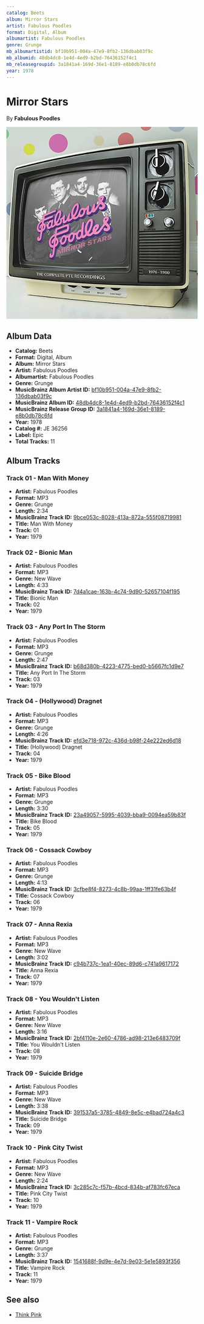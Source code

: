 ```yaml
---
catalog: Beets
album: Mirror Stars
artist: Fabulous Poodles
format: Digital, Album
albumartist: Fabulous Poodles
genre: Grunge
mb_albumartistid: bf10b951-004a-47e9-8fb2-136dbab03f9c
mb_albumid: 48db4dc8-1e4d-4ed9-b2bd-76436152f4c1
mb_releasegroupid: 3a1841a4-169d-36e1-8189-e8b0db78c6fd
year: 1978
---
```


# Mirror Stars

By **Fabulous Poodles**

![](../../assets/beetscovers/Fabulous_Poodles-Mirror_Stars.jpg)

## Album Data

- **Catalog:** Beets
- **Format:** Digital, Album
- **Album:** Mirror Stars
- **Artist:** Fabulous Poodles
- **Albumartist:** Fabulous Poodles
- **Genre:** Grunge
- **MusicBrainz Album Artist ID:** [bf10b951-004a-47e9-8fb2-136dbab03f9c](https://musicbrainz.org/artist/bf10b951-004a-47e9-8fb2-136dbab03f9c)
- **MusicBrainz Album ID:** [48db4dc8-1e4d-4ed9-b2bd-76436152f4c1](https://musicbrainz.org/release/48db4dc8-1e4d-4ed9-b2bd-76436152f4c1)
- **MusicBrainz Release Group ID:** [3a1841a4-169d-36e1-8189-e8b0db78c6fd](https://musicbrainz.org/release-group/3a1841a4-169d-36e1-8189-e8b0db78c6fd)
- **Year:** 1978
- **Catalog #:** JE 36256
- **Label:** Epic
- **Total Tracks:** 11

## Album Tracks

### Track 01 - Man With Money

- **Artist:** Fabulous Poodles
- **Format:** MP3
- **Genre:** Grunge
- **Length:** 2:34
- **MusicBrainz Track ID:** [9bce053c-8028-413a-872a-555f08719981](https://musicbrainz.org/recording/9bce053c-8028-413a-872a-555f08719981)
- **Title:** Man With Money
- **Track:** 01
- **Year:** 1979

### Track 02 - Bionic Man

- **Artist:** Fabulous Poodles
- **Format:** MP3
- **Genre:** New Wave
- **Length:** 4:33
- **MusicBrainz Track ID:** [7d4a1cae-163b-4c74-9d90-52657104f195](https://musicbrainz.org/recording/7d4a1cae-163b-4c74-9d90-52657104f195)
- **Title:** Bionic Man
- **Track:** 02
- **Year:** 1979

### Track 03 - Any Port In The Storm

- **Artist:** Fabulous Poodles
- **Format:** MP3
- **Genre:** Grunge
- **Length:** 2:47
- **MusicBrainz Track ID:** [b68d380b-4223-4775-bed0-b5667fc1d9e7](https://musicbrainz.org/recording/b68d380b-4223-4775-bed0-b5667fc1d9e7)
- **Title:** Any Port In The Storm
- **Track:** 03
- **Year:** 1979

### Track 04 - (Hollywood) Dragnet

- **Artist:** Fabulous Poodles
- **Format:** MP3
- **Genre:** Grunge
- **Length:** 4:26
- **MusicBrainz Track ID:** [efd3e718-972c-436d-b98f-24e222ed6d18](https://musicbrainz.org/recording/efd3e718-972c-436d-b98f-24e222ed6d18)
- **Title:** (Hollywood) Dragnet
- **Track:** 04
- **Year:** 1979

### Track 05 - Bike Blood

- **Artist:** Fabulous Poodles
- **Format:** MP3
- **Genre:** Grunge
- **Length:** 3:30
- **MusicBrainz Track ID:** [23a49057-5995-4039-bba9-0094ea59b83f](https://musicbrainz.org/recording/23a49057-5995-4039-bba9-0094ea59b83f)
- **Title:** Bike Blood
- **Track:** 05
- **Year:** 1979

### Track 06 - Cossack Cowboy

- **Artist:** Fabulous Poodles
- **Format:** MP3
- **Genre:** Grunge
- **Length:** 4:13
- **MusicBrainz Track ID:** [3cfbe8f4-8273-4c8b-99aa-1ff31fe63b4f](https://musicbrainz.org/recording/3cfbe8f4-8273-4c8b-99aa-1ff31fe63b4f)
- **Title:** Cossack Cowboy
- **Track:** 06
- **Year:** 1979

### Track 07 - Anna Rexia

- **Artist:** Fabulous Poodles
- **Format:** MP3
- **Genre:** New Wave
- **Length:** 3:02
- **MusicBrainz Track ID:** [c94b737c-1ea1-40ec-89d6-c741a9617172](https://musicbrainz.org/recording/c94b737c-1ea1-40ec-89d6-c741a9617172)
- **Title:** Anna Rexia
- **Track:** 07
- **Year:** 1979

### Track 08 - You Wouldn't Listen

- **Artist:** Fabulous Poodles
- **Format:** MP3
- **Genre:** New Wave
- **Length:** 3:16
- **MusicBrainz Track ID:** [2bf4110e-2e60-4786-ad98-213e6483709f](https://musicbrainz.org/recording/2bf4110e-2e60-4786-ad98-213e6483709f)
- **Title:** You Wouldn't Listen
- **Track:** 08
- **Year:** 1979

### Track 09 - Suicide Bridge

- **Artist:** Fabulous Poodles
- **Format:** MP3
- **Genre:** New Wave
- **Length:** 3:38
- **MusicBrainz Track ID:** [391537a5-3785-4849-8e5c-e4bad724a4c3](https://musicbrainz.org/recording/391537a5-3785-4849-8e5c-e4bad724a4c3)
- **Title:** Suicide Bridge
- **Track:** 09
- **Year:** 1979

### Track 10 - Pink City Twist

- **Artist:** Fabulous Poodles
- **Format:** MP3
- **Genre:** New Wave
- **Length:** 2:24
- **MusicBrainz Track ID:** [3c285c7c-f57b-4bcd-834b-af783fc67eca](https://musicbrainz.org/recording/3c285c7c-f57b-4bcd-834b-af783fc67eca)
- **Title:** Pink City Twist
- **Track:** 10
- **Year:** 1979

### Track 11 - Vampire Rock

- **Artist:** Fabulous Poodles
- **Format:** MP3
- **Genre:** Grunge
- **Length:** 3:37
- **MusicBrainz Track ID:** [1541688f-9d9e-4e7d-9e03-5e1e5893f356](https://musicbrainz.org/recording/1541688f-9d9e-4e7d-9e03-5e1e5893f356)
- **Title:** Vampire Rock
- **Track:** 11
- **Year:** 1979


## See also

- [Think Pink](Think_Pink.md)
